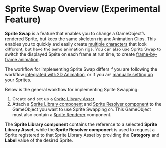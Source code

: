 # Sprite Swap Overview (Experimental Feature)

__Sprite Swap__ is a feature that enables you to change a GameObject’s rendered Sprite, but keep the same skeleton rig and Animation Clips. This enables you to quickly and easily create  [multiple characters](SLASwap.md) that look different, but have the same animation rigs. You can also use Sprite Swap to switch the displayed Sprite on each frame at run time, to create [frame-by-frame animation](FFanimation.md).

The workflow for implementing Sprite Swap differs if you are following the workflow [integrated with 2D Animation](2DAnimInter.md), or if you are [manually setting up](SSManual.md) your Sprites.

Below is the general workflow for implementing Sprite Swapping:

1. Create and set up a [Sprite Library Asset](SLAsset.md).
2. Attach a [Sprite Library component](SLComponent.md) and [Sprite Resolver component](SRComponent.md) to the GameObject you want to use Sprite Swapping on. This GameObject must also contain a [Sprite Renderer](https://docs.unity3d.com/Manual/class-SpriteRenderer.html) component.

The __Sprite Library component__ contains the reference to a selected __Sprite Library Asset__, while the __Sprite Resolver component__ is used to request a Sprite registered to that Sprite Library Asset by providing the __Category__ and __Label__ value of the desired Sprite.